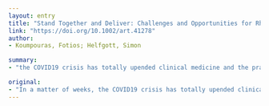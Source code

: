 ```yaml
---
layout: entry
title: "Stand Together and Deliver: Challenges and Opportunities for Rheumatology Education During the COVID19 Pandemic"
link: "https://doi.org/10.1002/art.41278"
author:
- Koumpouras, Fotios; Helfgott, Simon

summary:
- "the COVID19 crisis has totally upended clinical medicine and the practice of rheumatology. Despite the mounting challenges of managing an exploding population of coronavirus infected patients and caregivers, we must find innovative ways to foster our trainees' professional development. In a matter of weeks, the crisis has completely upended the practice. We need to replace these critical teaching and training elements."

original:
- "In a matter of weeks, the COVID19 crisis has totally upended clinical medicine and the practice of rheumatology. Our old ways of seeing patients in person, precepting fellows in clinic or on the consult service, and leading in-person interactive teaching rounds are gone for now and possibly for good. But how can we replace these critical teaching and training elements? Despite the mounting challenges of managing an exploding population of coronavirus infected patients and caregivers, we must find innovative ways to foster our trainees' professional development."
---
```


